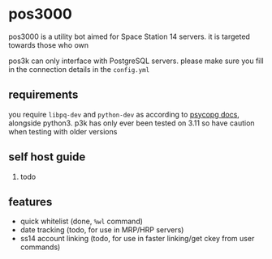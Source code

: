 # pos3000

pos3000 is a utility bot aimed for Space Station 14 servers. it is targeted towards those who own

pos3k can only interface with PostgreSQL servers. please make sure you fill in the connection details in the `config.yml`

## requirements

you require `libpq-dev` and `python-dev` as according to [psycopg docs](https://www.psycopg.org/docs/install.html#install-from-source), alongside python3.
p3k has only ever been tested on 3.11 so have caution when testing with older versions

## self host guide

1. todo

## features

- quick whitelist (done, `%wl` command)
- date tracking (todo, for use in MRP/HRP servers)
- ss14 account linking (todo, for use in faster linking/get ckey from user commands)

